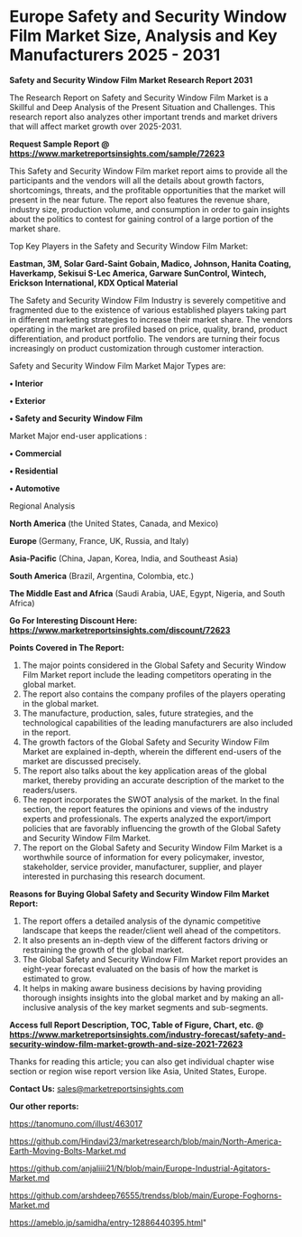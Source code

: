 # Europe Safety and Security Window Film Market Size, Analysis and Key Manufacturers 2025 - 2031

<strong>Safety and Security Window Film Market Research Report 2031</strong>

The Research Report on Safety and Security Window Film Market is a Skillful and Deep Analysis of the Present Situation and Challenges. This research report also analyzes other important trends and market drivers that will affect market growth over 2025-2031.

<strong>Request Sample Report @ <a href=https://www.marketreportsinsights.com/sample/72623>https://www.marketreportsinsights.com/sample/72623</a></strong>

This Safety and Security Window Film market report aims to provide all the participants and the vendors will all the details about growth factors, shortcomings, threats, and the profitable opportunities that the market will present in the near future. The report also features the revenue share, industry size, production volume, and consumption in order to gain insights about the politics to contest for gaining control of a large portion of the market share.

Top Key Players in the Safety and Security Window Film Market:

<strong>Eastman, 3M, Solar Gard-Saint Gobain, Madico, Johnson, Hanita Coating, Haverkamp, Sekisui S-Lec America, Garware SunControl, Wintech, Erickson International, KDX Optical Material</strong>

The Safety and Security Window Film Industry is severely competitive and fragmented due to the existence of various established players taking part in different marketing strategies to increase their market share. The vendors operating in the market are profiled based on price, quality, brand, product differentiation, and product portfolio. The vendors are turning their focus increasingly on product customization through customer interaction.

Safety and Security Window Film Market Major Types are:

<strong>• Interior

• Exterior

• Safety and Security Window Film</strong>

Market Major end-user applications :

<strong>• Commercial

• Residential

• Automotive</strong>

Regional Analysis

</u><strong><b>North America</b></strong> (the United States, Canada, and Mexico)

<strong><b>Europe </b></strong>(Germany, France, UK, Russia, and Italy)

<strong><b>Asia-Pacific</b></strong> (China, Japan, Korea, India, and Southeast Asia)

<strong><b>South America</b></strong> (Brazil, Argentina, Colombia, etc.)

<strong><b>The Middle East and Africa</b></strong> (Saudi Arabia, UAE, Egypt, Nigeria, and South Africa)

<strong>Go For Interesting Discount Here: <a href=https://www.marketreportsinsights.com/discount/72623>https://www.marketreportsinsights.com/discount/72623</a></strong>

<strong>Points Covered in The Report:</strong>
<ol>
  <li>The major points considered in the Global Safety and Security Window Film Market report include the leading competitors operating in the global market.</li>
  <li>The report also contains the company profiles of the players operating in the global market.</li>
  <li>The manufacture, production, sales, future strategies, and the technological capabilities of the leading manufacturers are also included in the report.</li>
  <li>The growth factors of the Global Safety and Security Window Film Market are explained in-depth, wherein the different end-users of the market are discussed precisely.</li>
  <li>The report also talks about the key application areas of the global market, thereby providing an accurate description of the market to the readers/users.</li>
  <li>The report incorporates the SWOT analysis of the market. In the final section, the report features the opinions and views of the industry experts and professionals. The experts analyzed the export/import policies that are favorably influencing the growth of the Global Safety and Security Window Film Market.</li>
  <li>The report on the Global Safety and Security Window Film Market is a worthwhile source of information for every policymaker, investor, stakeholder, service provider, manufacturer, supplier, and player interested in purchasing this research document.</li>
</ol>
<strong>Reasons for Buying Global Safety and Security Window Film Market Report:</strong>

<ol>
  <li>The report offers a detailed analysis of the dynamic competitive landscape that keeps the reader/client well ahead of the competitors.</li>
  <li>It also presents an in-depth view of the different factors driving or restraining the growth of the global market.</li>
  <li>The Global Safety and Security Window Film Market report provides an eight-year forecast evaluated on the basis of how the market is estimated to grow.</li>
  <li>It helps in making aware business decisions by having providing thorough insights insights into the global market and by making an all-inclusive analysis of the key market segments and sub-segments.</li>
</ol>
<strong>Access full Report Description, TOC, Table of Figure, Chart, etc. @ <a href=https://www.marketreportsinsights.com/industry-forecast/safety-and-security-window-film-market-growth-and-size-2021-72623>https://www.marketreportsinsights.com/industry-forecast/safety-and-security-window-film-market-growth-and-size-2021-72623</a></strong>


Thanks for reading this article; you can also get individual chapter wise section or region wise report version like Asia, United States, Europe.

<strong>Contact Us:</strong>
sales@marketreportsinsights.com

<strong>Our other reports:</strong>

<a href=https://tanomuno.com/illust/463017>https://tanomuno.com/illust/463017</a>

<a href=https://github.com/Hindavi23/marketresearch/blob/main/North-America-Earth-Moving-Bolts-Market.md>https://github.com/Hindavi23/marketresearch/blob/main/North-America-Earth-Moving-Bolts-Market.md</a>

<a href=https://github.com/anjaliiii21/N/blob/main/Europe-Industrial-Agitators-Market.md>https://github.com/anjaliiii21/N/blob/main/Europe-Industrial-Agitators-Market.md</a>

<a href=https://github.com/arshdeep76555/trendss/blob/main/Europe-Foghorns-Market.md>https://github.com/arshdeep76555/trendss/blob/main/Europe-Foghorns-Market.md</a>

<a href=https://ameblo.jp/samidha/entry-12886440395.html>https://ameblo.jp/samidha/entry-12886440395.html</a>"
